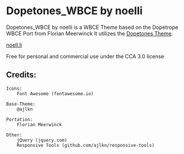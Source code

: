 # Dopetones_WBCE by noelli
Dopetones_WBCE by noelli is a WBCE Theme based on the Dopetrope WBCE Port from Florian Meerwinck
It utilizes the [Dopetones Theme](https://github.com/noell-dev/dopetones).

[noell.li](https://noell.li)

Free for personal and commercial use under the CCA 3.0 license




## Credits:
	Icons:
		Font Awesome (fontawesome.io)

	Base-Theme:
		@ajlkn

	Portation:
		Florian Meerwinck

	Other:
		jQuery (jquery.com)
		Responsive Tools (github.com/ajlkn/responsive-tools)